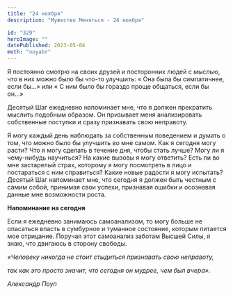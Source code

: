```yaml
---
title: "24 ноября"
description: "Мужество Меняться - 24 ноября"

id: "329"
heroImage: ""
datePublished: 2023-05-04
moth: "noyabr"
---
```


Я постоянно смотрю на своих друзей и посторонних людей с мыслью, что в них
можно было бы что-то улучшить: « Она была бы симпатичнее, если бы…» или « С
ним было бы гораздо проще общаться, если бы он…»

Десятый Шаг ежедневно напоминает мне, что я должен прекратить мыслить подобным
образом. Он призывает меня анализировать собственные поступки и сразу
признавать свою неправоту.

Я могу каждый день наблюдать за собственным поведением и думать о том, что
можно было бы улучшить во мне самом. Как я сегодня могу расти? Что я могу
сделать в течение дня, чтобы стать лучше? Могу ли я чему-нибудь научиться? На
какие вызовы я могу ответить? Есть ли во мне застарелый страх, которому я могу
посмотреть в лицо и постараться с ним справиться? Какие новые радости я могу
испытать? Десятый Шаг напоминает мне, что сегодня я должен быть честным с
самим собой, принимая свои успехи, признавая ошибки и осознавая данные мне
возможности роста.

**Напоминание на сегодня**

Если я ежедневно занимаюсь самоанализом, то могу больше не опасаться впасть в
сумбурное и туманное состояние, которым питается мое отрицание. Поручая этот
самоанализ заботам Высшей Силы, я знаю, что двигаюсь в сторону свободы.

_«Человеку никогда не стоит стыдиться признавать свою неправоту,_

_так как это просто значит, что сегодня он мудрее, чем был вчера»._

_Александр Поуп_
